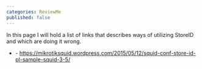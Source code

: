 ```yaml
---
categories: ReviewMe
published: false
---
```

In this page I will hold a list of links that describes ways of
utilizing StoreID and which are doing it wrong.

  - \-
    <https://mikrotiksquid.wordpress.com/2015/05/12/squid-conf-store-id-pl-sample-squid-3-5/>
